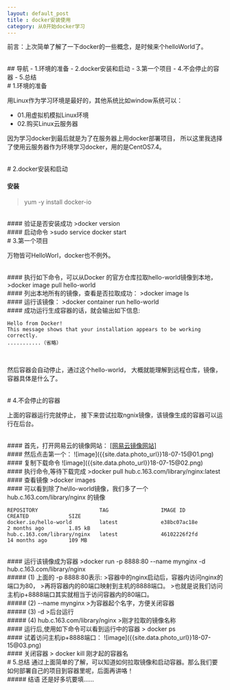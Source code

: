 ```yaml
---
layout: default_post
title : docker安装使用
category: 从0开始docker学习
---
```



前言：上次简单了解了一下docker的一些概念，是时候来个helloWorld了。

<br>
## 导航
- 1.环境的准备
- 2.docker安装和启动
- 3.第一个项目
- 4.不会停止的容器
- 5.总结

<br>
# 1.环境的准备
<br>

用Linux作为学习环境是最好的，其他系统比如window系统可以：
- 01.用虚拟机模拟Linux环境
- 02.购买Linux云服务器

因为学习docker到最后就是为了在服务器上用docker部署项目，
所以这里我选择了使用云服务器作为环境学习docker，用的是CentOS7.4。

<br>
# 2.docker安装和启动
<br>

#### 安装
>yum -y install docker-io 

<br>
#### 验证是否安装成功
>docker version

<br>
#### 启动命令
>sudo service docker start

<br>
# 3.第一个项目
<br>

万物皆可HelloWorl，docker也不例外。

<br>
#### 执行如下命令，可以从Docker 的官方仓库拉取hello-world镜像到本地，
>docker image pull hello-world

<br>
#### 列出本地所有的镜像，查看是否拉取成功：
>docker image ls

<br>
#### 运行该镜像：
>docker container run hello-world

<br>
#### 成功运行生成容器的话，就会输出如下信息:

```
Hello from Docker!
This message shows that your installation appears to be working correctly.
...........（省略）
```
<br>

然后容器会自动停止，通过这个hello-world，
大概就能理解到远程仓库，镜像，容器具体是什么了。

<br>
# 4.不会停止的容器
<br>

上面的容器运行完就停止，
接下来尝试拉取ngnix镜像，该镜像生成的容器可以运行在后台。

<br>
#### 首先，打开网易云的镜像网站：
<html>
<a href="https://c.163yun.com/hub#/m/search/?keyword=nginx" target="_blank">[网易云镜像网站]</a>
</html>


<br>
#### 然后点击第一个：
![image]({{site.data.photo_url}}18-07-15@01.png)

<br>
#### 复制下载命令
![image]({{site.data.photo_url}}18-07-15@02.png)

<br>
#### 执行命令,等待下载完成
>docker pull hub.c.163.com/library/nginx:latest

<br>
#### 查看镜像
>docker images

<br>
#### 可以看到除了he\llo-world镜像，我们多了一个hub.c.163.com/library/nginx 的镜像

```
REPOSITORY                    TAG                 IMAGE ID            CREATED             SIZE
docker.io/hello-world         latest              e38bc07ac18e        2 months ago        1.85 kB
hub.c.163.com/library/nginx   latest              46102226f2fd        14 months ago       109 MB
```
<br>
#### 运行该镜像成为容器
>docker run -p 8888:80 --name mynginx -d hub.c.163.com/library/nginx 

<br>
##### (1) 上面的 -p  8888:80表示:
>容器中的nginx启动后，容器内访问nginx的端口为80，
>再将容器内的80端口映射到主机的8888端口。
>也就是说我们访问主机ip+8888端口其实就相当于访问容器内的80端口。

<br>
#####  (2) --name mynginx
>为容器起个名字，方便关闭容器

<br>
#####  (3) -d
>后台运行

<br>
##### (4) hub.c.163.com/library/nginx 
>刚才拉取的镜像名称

<br>
#### 运行后,使用如下命令可以看到运行中的容器 
> docker ps

<br>
#### 试着访问主机ip+8888端口：
![image]({{site.data.photo_url}}18-07-15@03.png)

<br>
#### 关闭容器
> docker  kill 刚才起的容器名

<br>
# 5.总结
通过上面简单的了解，可以知道如何拉取镜像和启动容器。那么我们要如何部署自己的项目到容器里呢，后面再讲咯！

<br>
##### 结语
还是好多坑要填......
